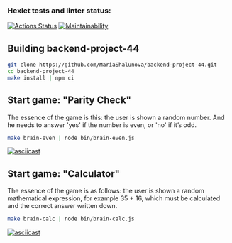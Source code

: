 ### Hexlet tests and linter status:

[![Actions Status](https://github.com/MariaShalunova/backend-project-44/actions/workflows/hexlet-check.yml/badge.svg)](https://github.com/MariaShalunova/backend-project-44/actions) [![Maintainability](https://api.codeclimate.com/v1/badges/09cc1170b9af915b8801/maintainability)](https://codeclimate.com/github/MariaShalunova/backend-project-44/maintainability)

## Building backend-project-44

```sh
git clone https://github.com/MariaShalunova/backend-project-44.git
cd backend-project-44
make install | npm ci
```

## Start game: "Parity Check"

The essence of the game is this: the user is shown a random number. And he needs to answer 'yes' if the number is even, or 'no' if it’s odd.

```sh
make brain-even | node bin/brain-even.js
```

[![asciicast](https://asciinema.org/a/WJeq9WSm27HpWziYPhZdxHWOl.svg)](https://asciinema.org/a/WJeq9WSm27HpWziYPhZdxHWOl)


## Start game: "Calculator"

The essence of the game is as follows: the user is shown a random mathematical expression, for example 35 + 16, which must be calculated and the correct answer written down.

```sh
make brain-calc | node bin/brain-calc.js
```

[![asciicast](https://asciinema.org/a/jh3medwmk0LtlBuHwIhxH7HgC.svg)](https://asciinema.org/a/jh3medwmk0LtlBuHwIhxH7HgC)